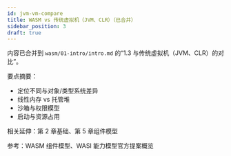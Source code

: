```yaml
---
id: jvm-vm-compare
title: WASM vs 传统虚拟机（JVM、CLR）（已合并）
sidebar_position: 3
draft: true
---
```


内容已合并到 `wasm/01-intro/intro.md` 的“1.3 与传统虚拟机（JVM、CLR）的对比”。

要点摘要：
- 定位不同与对象/类型系统差异
- 线性内存 vs 托管堆
- 沙箱与权限模型
- 启动与资源占用

相关延伸：第 2 章基础、第 5 章组件模型

参考：WASM 组件模型、WASI 能力模型官方提案概览
